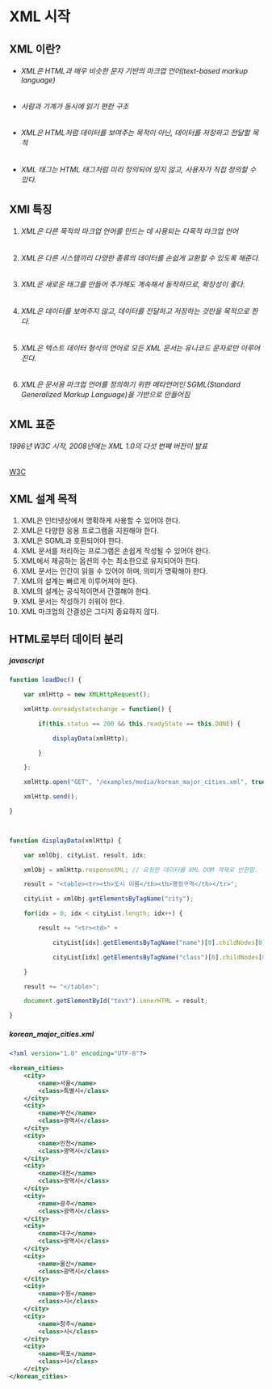 # XML 시작

## XML 이란?

- ###### XML은 HTML과 매우 비슷한 문자 기반의 마크업 언어(text-based markup language)

- ###### 사람과 기계가 동시에 읽기 편한 구조

- ###### XML은 HTML처럼 데이터를 보여주는 목적이 아닌, 데이터를 저장하고 전달할 목적

- ###### XML 태그는 HTML 태그처럼 미리 정의되어 있지 않고, 사용자가 직접 정의할 수 있다.



## XMl 특징

1. ###### XML은 다른 목적의 마크업 언어를 만드는 데 사용되는 다목적 마크업 언어

2. ###### XML은 다른 시스템끼리 다양한 종류의 데이터를 손쉽게 교환할 수 있도록 해준다.

3. ###### XML은 새로운 태그를 만들어 추가해도 계속해서 동작하므로, 확장성이 좋다.

4. ###### XML은 데이터를 보여주지 않고, 데이터를 전달하고 저장하는 것만을 목적으로 한다.

5. ###### XML은 텍스트 데이터 형식의 언어로 모든 XML 문서는 유니코드 문자로만 이루어진다.

6. ###### XML은 문서용 마크업 언어를 정의하기 위한 메타언어인 SGML(Standard Generalized Markup Language)을 기반으로 만들어짐



## XML 표준

######  1996년 W3C 시작, 2008년에는 XML 1.0의 다섯 번째 버전이 발표

[W3C ]([https://www.w3.org/TR/xml](https://www.w3.org/TR/xml/))



## XML 설계 목적

1. XML은 인터넷상에서 명확하게 사용할 수 있어야 한다.
2. XML은 다양한 응용 프로그램을 지원해야 한다.
3. XML은 SGML과 호환되어야 한다.
4. XML 문서를 처리하는 프로그램은 손쉽게 작성될 수 있어야 한다.
5. XML에서 제공하는 옵션의 수는 최소한으로 유지되어야 한다.
6. XML 문서는 인간이 읽을 수 있어야 하며, 의미가 명확해야 한다.
7. XML의 설계는 빠르게 이루어져야 한다.
8. XML의 설계는 공식적이면서 간결해야 한다.
9. XML 문서는 작성하기 쉬워야 한다.
10. XML 마크업의 간결성은 그다지 중요하지 않다.





## HTML로부터 데이터 분리



##### javascript 

```javascript
function loadDoc() {

    var xmlHttp = new XMLHttpRequest();

    xmlHttp.onreadystatechange = function() {

        if(this.status == 200 && this.readyState == this.DONE) {

            displayData(xmlHttp);

        }

    };

    xmlHttp.open("GET", "/examples/media/korean_major_cities.xml", true);

    xmlHttp.send();

}

 

function displayData(xmlHttp) {

    var xmlObj, cityList, result, idx;

    xmlObj = xmlHttp.responseXML; // 요청한 데이터를 XML DOM 객체로 반환함.

    result = "<table><tr><th>도시 이름</th><th>행정구역</th></tr>";

    cityList = xmlObj.getElementsByTagName("city");

    for(idx = 0; idx < cityList.length; idx++) {

        result += "<tr><td>" +

            cityList[idx].getElementsByTagName("name")[0].childNodes[0].nodeValue + "</td><td>" +

            cityList[idx].getElementsByTagName("class")[0].childNodes[0].nodeValue + "</td></tr>";

    }

    result += "</table>";

    document.getElementById("text").innerHTML = result;

}
```





##### korean_major_cities.xml

```xml
<?xml version="1.0" encoding="UTF-8"?>

<korean_cities>
    <city>
        <name>서울</name>
        <class>특별시</class>
    </city>
    <city>
        <name>부산</name>
        <class>광역시</class>
    </city>
    <city>
        <name>인천</name>
        <class>광역시</class>
    </city>
    <city>
        <name>대전</name>
        <class>광역시</class>
    </city>
    <city>
        <name>광주</name>
        <class>광역시</class>
    </city>
    <city>
        <name>대구</name>
        <class>광역시</class>
    </city>
    <city>
        <name>울산</name>
        <class>광역시</class>
    </city>
    <city>
        <name>수원</name>
        <class>시</class>
    </city>
    <city>
        <name>청주</name>
        <class>시</class>
    </city>
    <city>
        <name>목포</name>
        <class>시</class>
    </city>
</korean_cities>
```

